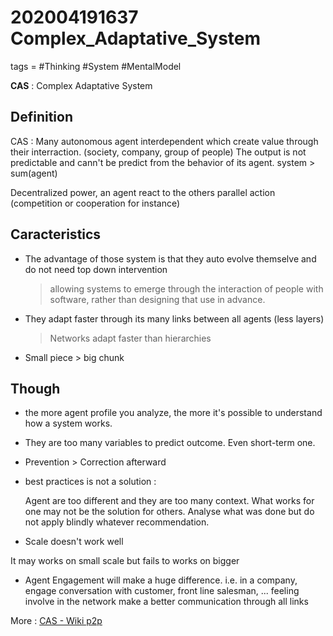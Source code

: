 # 202004191637 Complex_Adaptative_System
tags = #Thinking #System #MentalModel

**CAS** : Complex Adaptative System 

## Definition
CAS : Many autonomous agent interdependent which create value through their interraction. (society, company, group of people)
The output is not predictable and cann't be predict from the behavior of its agent.
system > sum(agent)

Decentralized power, an agent react to the others
parallel action (competition or cooperation for instance)


## Caracteristics

- The advantage of those system is that they auto evolve themselve and do not need top down intervention
    >allowing systems to emerge through the interaction of people with software, rather than designing that use in advance.

- They adapt faster through its many links between all agents (less layers)
    >Networks adapt faster than hierarchies

- Small piece > big chunk 

## Though

- the more agent profile you analyze, the more it's possible to understand how a system works.

- They are too many variables to predict outcome. Even short-term one.

- Prevention > Correction afterward

- best practices is not a solution : 

    Agent are too different and they are too many context. What works for one may not be the solution for others. 
Analyse what was done but do not apply blindly whatever recommendation.

- Scale doesn't work well

It may works on small scale but fails to works on bigger 

- Agent Engagement will make a huge difference.
i.e. in a company, engage conversation with customer, front line salesman, ... feeling involve in the network make a better communication through all links

More :
[CAS - Wiki p2p](https://wiki.p2pfoundation.net/Complex_Adaptive_Systems)